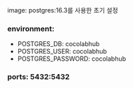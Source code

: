 image: postgres:16.3를 사용한 초기 설정
### environment:
- POSTGRES_DB: cocolabhub
- POSTGRES_USER: cocolabhub
- POSTGRES_PASSWORD: cocolabhub
### ports: 5432:5432

